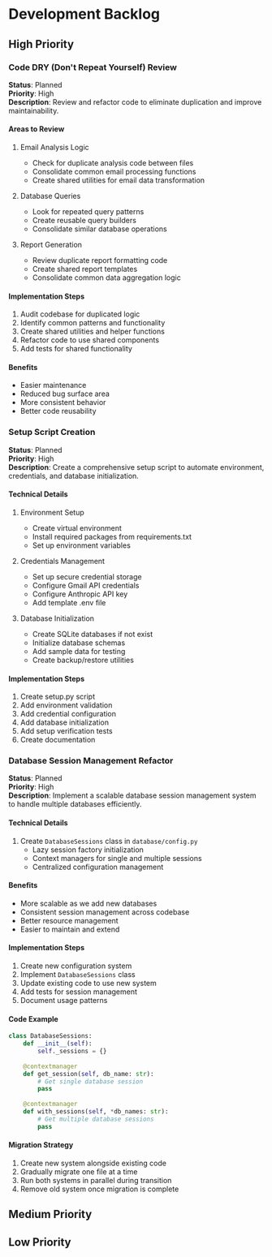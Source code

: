 # Development Backlog

## High Priority

### Code DRY (Don't Repeat Yourself) Review
**Status**: Planned  
**Priority**: High  
**Description**: Review and refactor code to eliminate duplication and improve maintainability.

#### Areas to Review
1. Email Analysis Logic
   - Check for duplicate analysis code between files
   - Consolidate common email processing functions
   - Create shared utilities for email data transformation

2. Database Queries
   - Look for repeated query patterns
   - Create reusable query builders
   - Consolidate similar database operations

3. Report Generation
   - Review duplicate report formatting code
   - Create shared report templates
   - Consolidate common data aggregation logic

#### Implementation Steps
1. Audit codebase for duplicated logic
2. Identify common patterns and functionality
3. Create shared utilities and helper functions
4. Refactor code to use shared components
5. Add tests for shared functionality

#### Benefits
- Easier maintenance
- Reduced bug surface area
- More consistent behavior
- Better code reusability

### Setup Script Creation
**Status**: Planned  
**Priority**: High  
**Description**: Create a comprehensive setup script to automate environment, credentials, and database initialization.

#### Technical Details
1. Environment Setup
   - Create virtual environment
   - Install required packages from requirements.txt
   - Set up environment variables

2. Credentials Management
   - Set up secure credential storage
   - Configure Gmail API credentials
   - Configure Anthropic API key
   - Add template .env file

3. Database Initialization
   - Create SQLite databases if not exist
   - Initialize database schemas
   - Add sample data for testing
   - Create backup/restore utilities

#### Implementation Steps
1. Create setup.py script
2. Add environment validation
3. Add credential configuration
4. Add database initialization
5. Add setup verification tests
6. Create documentation

### Database Session Management Refactor
**Status**: Planned  
**Priority**: High  
**Description**: Implement a scalable database session management system to handle multiple databases efficiently.

#### Technical Details
1. Create `DatabaseSessions` class in `database/config.py`
   - Lazy session factory initialization
   - Context managers for single and multiple sessions
   - Centralized configuration management

#### Benefits
- More scalable as we add new databases
- Consistent session management across codebase
- Better resource management
- Easier to maintain and extend

#### Implementation Steps
1. Create new configuration system
2. Implement `DatabaseSessions` class
3. Update existing code to use new system
4. Add tests for session management
5. Document usage patterns

#### Code Example
```python
class DatabaseSessions:
    def __init__(self):
        self._sessions = {}
    
    @contextmanager
    def get_session(self, db_name: str):
        # Get single database session
        pass
    
    @contextmanager
    def with_sessions(self, *db_names: str):
        # Get multiple database sessions
        pass
```

#### Migration Strategy
1. Create new system alongside existing code
2. Gradually migrate one file at a time
3. Run both systems in parallel during transition
4. Remove old system once migration is complete

## Medium Priority

## Low Priority
